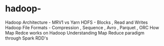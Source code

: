 # hadoop-

Hadoop Architecture - MRV1 vs Yarn 
HDFS - Blocks , Read and Writes
Hadoop File Formats - Compression , Sequence , Avro , Parquet , ORC
How Map Redce works on Hadoop 
Understanding Map Reduce paradigm through Spark RDD's


